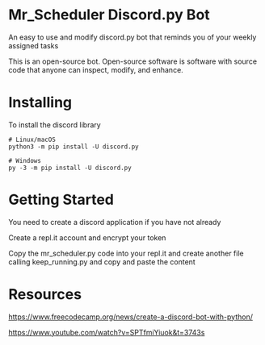 # Mr_Scheduler Discord.py Bot
 An easy to use and modify discord.py bot that reminds you of your weekly assigned tasks
 
 This is an open-source bot. Open-source software is software with source code that anyone can inspect, modify, and enhance.

# Installing
 To install the discord library
 ```
 # Linux/macOS
python3 -m pip install -U discord.py

# Windows
py -3 -m pip install -U discord.py
```
# Getting Started
 You need to create a discord application if you have not already
 
 Create a repl.it account and encrypt your token
 
 Copy the mr_scheduler.py code into your repl.it and create another file calling keep_running.py and copy and paste the content
 
# Resources
 https://www.freecodecamp.org/news/create-a-discord-bot-with-python/
 
 https://www.youtube.com/watch?v=SPTfmiYiuok&t=3743s
